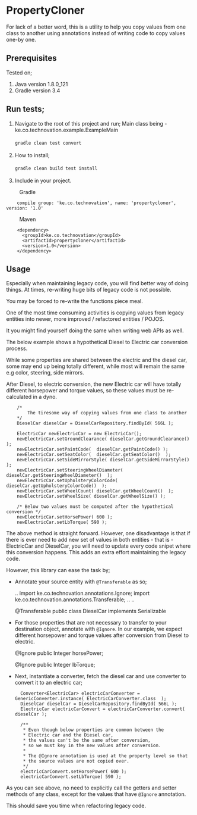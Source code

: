 # PropertyCloner
For lack of a better word, this is a utility to help you copy values from one class to another
using annotations instead of writing code to copy values one-by one.


Prerequisites
--------------

Tested on;

1. Java version 1.8.0_121
2. Gradle version 3.4


Run tests;
-----------

1.  Navigate to the root of this project and run; Main class being  - ke.co.technovation.example.ExampleMain
	<br /><br />`gradle clean test convert`<br /><br />
2.  How to install;
	<br /><br />`gradle clean build test install`<br /><br />
3. Include in your project.

&nbsp;&nbsp;&nbsp;&nbsp;&nbsp;&nbsp;&nbsp;&nbsp;&nbsp;Gradle
	
		compile group: 'ke.co.technovation', name: 'propertycloner', version: '1.0'  
	

&nbsp;&nbsp;&nbsp;&nbsp;&nbsp;&nbsp;&nbsp;&nbsp;&nbsp;Maven

		<dependency>
		  <groupId>ke.co.technovation</groupId>
		  <artifactId>propertycloner</artifactId>
		  <version>1.0</version>
		</dependency>
	
Usage
-----

Especially when maintaining legacy code, you will find better way of doing things.
At times, re-writing huge bits of legacy code is not possible.

You may be forced to re-write the functions piece meal.

One of the most time consuming activities is copying values from legacy entities
into newer, more improved / refactored entities / POJOS.

It you might find yourself doing the same when writing web APIs as well.

The below example shows a hypothetical Diesel to Electric car conversion
process.

While some properties are shared between the electric and the diesel car,
some may end up being totally different, while most will remain the same
e.g color, steering, side mirrors.

After Diesel, to electric conversion, the new Electric car will have 
totally different horsepower and torque values, so these values 
must be re-calculated in a dyno.

		/*
			The tiresome way of copying values from one class to another
		*/
		DieselCar dieselCar = DieselCarRepository.findById( 566L );

		ElectricCar newElectricCar = new ElectricCar();
		newElectricCar.setGroundClearance( dieselCar.getGroundClearance() );
		newElectricCar.setPaintCode(  dieselCar.getPaintCode() );
		newElectricCar.setSeatColor(  dieselCar.getSeatColor()  );
		newElectricCar.setSideMirrorStyle( dieselCar.getSideMirrorStyle()  );
		newElectricCar.setSteeringWheelDiameter( dieselCar.getSteeringWheelDiameter()  );
		newElectricCar.setUpholsteryColorCode( dieselCar.getUpholsteryColorCode()  );
		newElectricCar.setWheelCount( dieselCar.getWheelCount()  );
		newElectricCar.setWheelSize( dieselCar.getWheelSize() );
		
		/* Below two values must be computed after the hypothetical conversion */
		newElectricCar.setHorsePower( 600 );
		newElectricCar.setLbTorque( 590 );
		

The above method is straight forward. However, one disadvantage is that if there is
ever need to add new set of values in both entities - that is - ElectricCar and DieselCar,
you will need to update every code snipet where this conversion happens. This adds an extra 
effort maintaining the legacy code.


However, this library can ease the task by;


* Annotate your source entity with `@Transferable` as so;

	..
	import ke.co.technovation.annotations.Ignore;
	import ke.co.technovation.annotations.Transferable;
	..
	..
	
	@Transferable
	public class DieselCar implements Serializable

* For those properties that are not necessary to transfer to your destination object, annotate with `@Ignore`. In our example, we expect different horsepower and torque values after conversion from Diesel to electric.

	@Ignore
	public Integer horsePower;
	
	@Ignore
	public Integer lbTorque;
	
* Next, instantiate a converter, fetch the diesel car and use converter to convert it to an electric car;


		Converter<ElectricCar> electricCarConverter = GenericConverter.instance( ElectricCarConverter.class  );
		DieselCar dieselCar = DieselCarRepository.findById( 566L );
		ElectricCar electricCarConvert = electricCarConverter.convert( dieselCar );
		
		/**
		 * Even though below properties are common between the
		 * Electric car and the Diesel car,
		 * the values can't be the same after conversion,
		 * so we must key in the new values after conversion.
		 * 
		 * The @Ignore annotation is used at the property level so that
		 * the source values are not copied over.
		 */
		electricCarConvert.setHorsePower( 600 );
		electricCarConvert.setLbTorque( 590 );
		

As you can see above, no need to explicitly call the getters and setter methods of any class, 
except for the values that have `@Ignore` annotation.

This should save you time when refactoring legacy code.




		
		